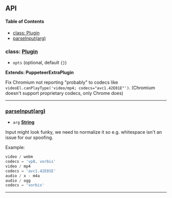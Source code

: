 ## API

<!-- Generated by documentation.js. Update this documentation by updating the source code. -->

#### Table of Contents

- [class: Plugin](#class-plugin)
- [parseInput(arg)](#parseinputarg)

### class: [Plugin](https://github.com/berstend/puppeteer-extra/blob/bd73a05835ef5bd19565330188ad69d49431b7ea/packages/puppeteer-extra-plugin-stealth/evasions/media.codecs/index.js#L9-L89)

- `opts` (optional, default `{}`)

**Extends: PuppeteerExtraPlugin**

Fix Chromium not reporting "probably" to codecs like `videoEl.canPlayType('video/mp4; codecs="avc1.42E01E"')`.
(Chromium doesn't support proprietary codecs, only Chrome does)

---

### [parseInput(arg)](https://github.com/berstend/puppeteer-extra/blob/bd73a05835ef5bd19565330188ad69d49431b7ea/packages/puppeteer-extra-plugin-stealth/evasions/media.codecs/index.js#L31-L45)

- `arg` **[String](https://developer.mozilla.org/docs/Web/JavaScript/Reference/Global_Objects/String)**

Input might look funky, we need to normalize it so e.g. whitespace isn't an issue for our spoofing.

Example:

```javascript
video / webm
codecs = 'vp8, vorbis'
video / mp4
codecs = 'avc1.42E01E'
audio / x - m4a
audio / ogg
codecs = 'vorbis'
```

---
